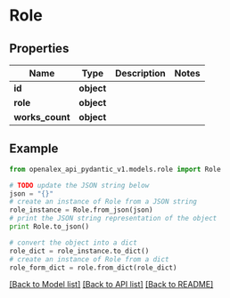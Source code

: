 # Role


## Properties
Name | Type | Description | Notes
------------ | ------------- | ------------- | -------------
**id** | **object** |  | 
**role** | **object** |  | 
**works_count** | **object** |  | 

## Example

```python
from openalex_api_pydantic_v1.models.role import Role

# TODO update the JSON string below
json = "{}"
# create an instance of Role from a JSON string
role_instance = Role.from_json(json)
# print the JSON string representation of the object
print Role.to_json()

# convert the object into a dict
role_dict = role_instance.to_dict()
# create an instance of Role from a dict
role_form_dict = role.from_dict(role_dict)
```
[[Back to Model list]](../README.md#documentation-for-models) [[Back to API list]](../README.md#documentation-for-api-endpoints) [[Back to README]](../README.md)


